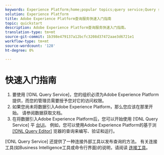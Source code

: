 ```yaml
---
keywords: Experience Platform;home;popular topics;query service;Query service;query
solution: Experience Platform
title: Adobe Experience Platform查询服务快速入门指南
topic: quickstart
description: Adobe Experience Platform查询服务快速入门指南。
translation-type: tm+mt
source-git-commit: 1b398e479137a12bcfc3208d37472aae3d6721e1
workflow-type: tm+mt
source-wordcount: '128'
ht-degree: 0%

---
```



# 快速入门指南

1. 要使用 [!DNL Query Service]，您的组织必须为Adobe Experience Platform提供，而您的管理员需要授予您对它的访问权限。
2. 如果您尚未将数据引入Adobe Experience Platform，那么您应该在那里开始。 请参阅数据获取文档。
3. 在将数据引入Adobe Experience Platform后，您可以开始使用 [!DNL Query Service] 平 [台UI](ui/overview.md)。 例如，您可以使用Adobe Experience Platform的基于浏 [[!DNL Query Editor]](ui/user-guide.md) 览器的查询来编写、验证和运行。


[!DNL Query Service] 还提供了一种连接外部工具以发布查询的方法。 有关连接工具(如Business Intelligence工具或命令行界面)的说明，请阅读 [连接工具](clients/overview.md)。

